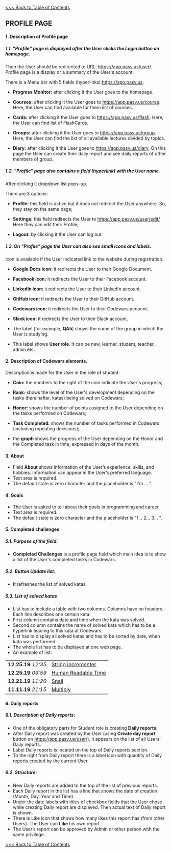 [<<< Back to Table of Contents](index.md)
## PROFILE PAGE

#### 1. Description of Profile page

##### 1.1. "Profile" page is displayed after the User clicks the **Login** button on homepage.
Then the User should be redirected to URL: https://app.pasv.us/user/.
Profile page is a display or a summary of the User's account.

There is a Menu bar with 5 fields (hyperlinks):https://app.pasv.us.
* **Progress Monitor:** after clicking it the User goes to the homepage.

* **Courses:** after clicking it the User goes to https://app.pasv.us/course.
Here, the User can find available for them list of courses.

* **Cards:** after clicking it the User goes to https://app.pasv.us/flash.
Here, the User can find list of FlashCards.

* **Groups:** after clicking it the User goes to https://app.pasv.us/group.
Here, the User can find the list of all available lectures divided by topics.

* **Diary:** after clicking it the User goes to https://app.pasv.us/diary.
On this page the User can create their daily report and
see daily reports of other members of group.

##### 1.2. "Profile" page also contains a field (hyperlink) with the User name.
After clicking it dropdown list pops-up.

There are 3 options:

* **Profile:** this field is active but it does not redirect the User anywhere.
So, they stay on the same page;

* **Settings:** this field redirects the User to https://app.pasv.us/user/edit/
Here they can edit their Profile;

* **Logout:** by clicking it the User can log out.

##### 1.3. On "Profile" page the User can also see small icons and labels. 
Icon is available if the User indicated link to the website during registration.

* **Google Docs icon:** it redirects the User to their Google Document.

* **Facebook icon:** it redirects the User to their Facebook account.

* **LinkedIn icon:** it redirects the User to their LinkedIn account.

* **GitHub icon:** it redirects the User to their GitHub account.

* **Codewars icon:** it redirects the User to their Codewars account.

* **Slack icon:** it redirects the User to their Slack account.

* The label (for example, **QA5**) shows the name of the group in which the User is studying.

* This label shows **User role**. It can be new, learner, student, teacher, admin etc.

#### 2. Description of Codewars elements.

Description is made for the User in the role of student:

* **Coin:** the numbers to the right of the coin indicate the User's progress;

* **Rank:** shows the level of the User's development depending on the tasks (hereinafter, katas) being solved on Codewars;

* **Honor:** shows the number of points assigned to the User depending on the tasks performed on Codewars;

* **Task Completed:** shows the number of tasks performed in Codewars (including repeating decisions);

* the **graph** shows the progress of the User depending on the Honor and the Completed task in time, expressed in days of the month.

#### 3. About
* Field **About** shows information of the User’s experience, skills, and hobbies.
Information can appear in the User’s preferred language.
* Text area is required.
* The default state is zero character and the placeholder is "I'm … ".

#### 4. Goals
* The User is asked to tell about their goals in programming and career. 
* Text area is required.
* The default state is zero character and the placeholder is "1… 2… 3… ".

#### 5. Completed challenges
##### 5.1. Purpose of the field:
* **Completed Challenges** is a profile page field which main idea is to show a list of the User's completed tasks in Codewars.

##### 5.2. Button Update list:
* It refreshes the list of solved katas.

##### 5.3. List of solved katas
* List has to include a table with two columns. Columns have no headers. Each line describes one certain kata:
* First column contains date and time when the kata was solved.
* Second column contains the name of solved kata which has to be a hyperlink leading to this kata at Codewars.
* List has to display all solved katas and has to be sorted by date, when kata was performed.
* The whole list has to be displayed at one web page.
* An example of list:

|     |     |
| --- | --- |
| **12.25.19**  _12:35_ | [String incrementer](https://www.codewars.com/kata//54a91a4883a7de5d7800009c) |
| **12.25.19**  _09:59_ | [Human Readable Time](https://www.codewars.com/kata//52685f7382004e774f0001f7) |
| **12.21.19**  _11:20_ | [Snail](https://www.codewars.com/kata//521c2db8ddc89b9b7a0000c1) |
| **11.11.19**  _21:15_ | [Multiply](https://www.codewars.com/kata//50654ddff44f800200000004) |


#### 6. Daily reports
##### 6.1. Description of Daily reports:

* One of the obligatory parts for Student role is creating **Daily reports**.
* After Daily report was created by the User (using **Create day report** button on https://app.pasv.us/user/),
it appears on the list of all Users' Daily reports.
* Label Daily reports is located on the top of Daily reports section.
* To the right from Daily report there is a label icon with quantity of Daily reports created by the current User.

##### 6.2. Structure:

* New Daily reports are added to the top of the list of previous reports.
* Each Daily report in the list has a line that shows the date of creation (Month, Day, Year and Time).
* Under the date labels with titles of checkbox fields that the User chose while creating Daily report are displayed.
Then actual text of Daily report is shown.
* There is Like icon that shows how many likes this report has (from other Users). The User can **Like** his own report.
* The User’s report can be approved by Admin or other person with the same privilege.

[<<< Back to Table of Contents](index.md)